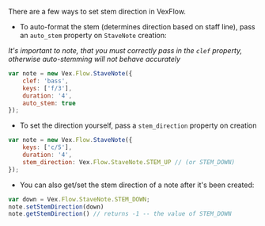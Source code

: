 There are a few ways to set stem direction in VexFlow.

* To auto-format the stem (determines direction based on staff line), pass an `auto_stem` property on `StaveNote` creation:

*It's important to note, that you must correctly pass in the `clef` property, otherwise auto-stemming will not behave accurately*
```javascript
var note = new Vex.Flow.StaveNote({
    clef: 'bass',
    keys: ['f/3'],
    duration: '4',
    auto_stem: true
});
```
* To set the direction yourself, pass a `stem_direction` property on creation
```javascript
var note = new Vex.Flow.StaveNote({
    keys: ['c/5'],
    duration: '4',
    stem_direction: Vex.Flow.StaveNote.STEM_UP // (or STEM_DOWN)
});
```

* You can also get/set the stem direction of a note after it's been created:

```javascript
var down = Vex.Flow.StaveNote.STEM_DOWN;
note.setStemDirection(down)
note.getStemDirection() // returns -1 -- the value of STEM_DOWN
```